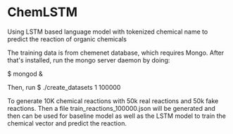 # ChemLSTM
Using LSTM based language model with tokenized chemical name to predict the reaction of organic chemicals

The training data is from chemenet database, which requires Mongo. After that's installed, run the mongo server daemon by doing:

$ mongod &

Then, run 
$ ./create_datasets 1 100000

To generate 10K chemical reactions with 50k real reactions and 50k fake reactions. Then a file train_reactions_100000.json will be generated and then can be used for baseline model as well as the LSTM model to train the chemical vector and predict the reaction. 
